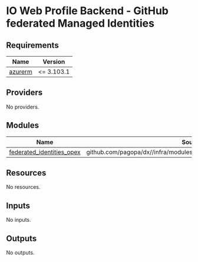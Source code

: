 # IO Web Profile Backend - GitHub federated Managed Identities

<!-- markdownlint-disable -->
<!-- BEGINNING OF PRE-COMMIT-TERRAFORM DOCS HOOK -->
## Requirements

| Name | Version |
|------|---------|
| <a name="requirement_azurerm"></a> [azurerm](#requirement\_azurerm) | <= 3.103.1 |

## Providers

No providers.

## Modules

| Name | Source | Version |
|------|--------|---------|
| <a name="module_federated_identities_opex"></a> [federated\_identities\_opex](#module\_federated\_identities\_opex) | github.com/pagopa/dx//infra/modules/azure_federated_identity_with_github | main |

## Resources

No resources.

## Inputs

No inputs.

## Outputs

No outputs.
<!-- END OF PRE-COMMIT-TERRAFORM DOCS HOOK -->